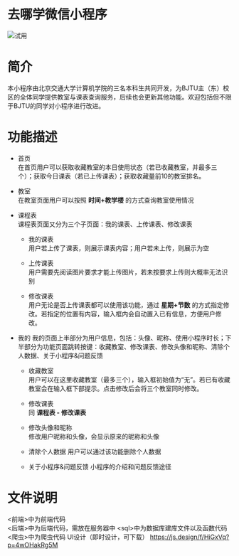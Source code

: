 # 去哪学微信小程序

![试用](https://smallapp.easternlake.site/wx/try.jpg)

# 简介
本小程序由北京交通大学计算机学院的三名本科生共同开发，为BJTU主（东）校区的全体同学提供教室与课表查询服务，后续也会更新其他功能。欢迎包括但不限于BJTU的同学对小程序进行改进。

# 功能描述

- 首页  
在首页用户可以获取收藏教室的本日使用状态（若已收藏教室，并最多三个）；获取今日课表（若已上传课表）；获取收藏量前10的教室排名。

- 教室  
在教室页面用户可以按照 **时间+教学楼** 的方式查询教室使用情况

- 课程表  
课程表页面又分为三个子页面：我的课表、上传课表、修改课表
  - 我的课表  
  用户若上传了课表，则展示课表内容；用户若未上传，则展示为空

  - 上传课表  
  用户需要先阅读图片要求才能上传图片，若未按要求上传则大概率无法识别

  - 修改课表  
  用户无论是否上传课表都可以使用该功能，通过 **星期+节数** 的方式指定修改。若指定的位置有内容，输入框内会自动置入已有信息，方便用户修改。

- 我的
我的页面上半部分为用户信息，包括：头像、昵称、使用小程序时长；下半部分为功能页面跳转按键：收藏教室、修改课表、修改头像和昵称、清除个人数据、关于小程序&问题反馈
  - 收藏教室  
  用户可以在这里收藏教室（最多三个），输入框初始值为“无”。若已有收藏教室会在输入框下部提示。点击修改后会将三个教室同时修改。

  - 修改课表  
  同 **课程表 - 修改课表**

  - 修改头像和昵称  
  修改用户昵称和头像，会显示原来的昵称和头像

  - 清除个人数据
  用户可以通过该功能删除个人数据

  - 关于小程序&问题反馈
  小程序的介绍和问题反馈途径

# 文件说明
\<前端\>中为前端代码  
\<后端\>中为后端代码，需放在服务器中
\<sql\>中为数据库建库文件以及函数代码
\<爬虫\>中为爬虫代码
UI设计（即时设计，可下载）
https://js.design/f/HiGxVq?p=4wOHakRg5M
